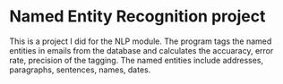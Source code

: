 # Named Entity Recognition project

This is a project I did for the NLP module. The program tags the named entities in emails from the database and calculates the accuaracy, error rate, precision of the tagging. The named entities include addresses, paragraphs, sentences, names, dates.
